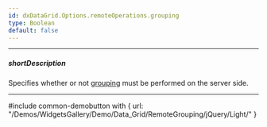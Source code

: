 ```yaml
---
id: dxDataGrid.Options.remoteOperations.grouping
type: Boolean
default: false
---
```

---
##### shortDescription
Specifies whether or not [grouping](/Documentation/Guide/Widgets/DataGrid/Grouping/) must be performed on the server side.

---
#include common-demobutton with {
    url: "/Demos/WidgetsGallery/Demo/Data_Grid/RemoteGrouping/jQuery/Light/"
}